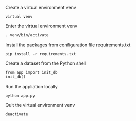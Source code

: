 Create a virtual environment venv
```
virtual venv
```

Enter the virtual environment venv
```
. venv/bin/activate
```

Install the packages from configuration file requirements.txt
```
pip install -r requirements.txt
```

Create a dataset from the Python shell
```
from app import init_db
init_db()
```

Run the appliation locally
```
python app.py
```

Quit the virtual environment venv
```
deactivate
```
